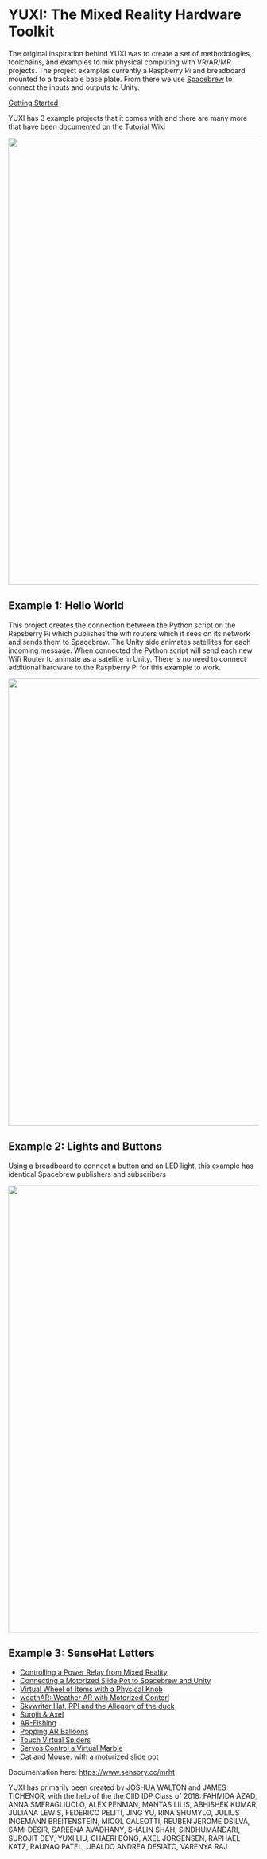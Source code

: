 # YUXI: The Mixed Reality Hardware Toolkit

The original inspiration behind YUXI was to create a set of methodologies, toolchains, and examples to mix physical computing with VR/AR/MR projects. The project examples currently a Raspberry Pi and breadboard mounted to a trackable base plate. From there we use <a href="http://www.spacebrew.cc">Spacebrew</a> to connect the inputs and outputs to Unity. 

[Getting Started](Getting_Started.md)

YUXI has 3 example projects that it comes with and there are many more that have been documented on the <a href="https://github.com/Sensorycc/Mixed-Reality-Hardware-Toolkit/wiki">Tutorial Wiki</a>

<img src="https://github.com/Sensorycc/YUXI-Mixed-Reality-Hardware-Toolkit/blob/master/Assets/Screenshots/YUXI_Hello_World.gif" width="900">


## Example 1: Hello World
This project creates the connection between the Python script on the Rapsberry Pi which publishes the wifi routers which it sees on its network and sends them to Spacebrew. The Unity side animates satellites for each incoming message. When connected the Python script will send each new Wifi Router to animate as a satellite in Unity. There is no need to connect additional hardware to the Raspberry Pi for this example to work. 


<img src="https://github.com/Sensorycc/YUXI-Mixed-Reality-Hardware-Toolkit/blob/master/Assets/Screenshots/YUXI_Lights_Buttons.gif" width="900">

## Example 2: Lights and Buttons
Using a breadboard to connect a button and an LED light, this example has identical Spacebrew publishers and subscribers 

<img src="https://github.com/Sensorycc/YUXI-Mixed-Reality-Hardware-Toolkit/blob/master/Assets/Screenshots/YUXI_SenseHat.gif" width="900">

## Example 3: SenseHat Letters

* [Controlling a Power Relay from Mixed Reality](https://github.com/Sensorycc/Mixed-Reality-Hardware-Toolkit/wiki/Powering-any-device-on-and-off-using-Raspberry-Pi,-SpaceBrew-and-Mixed-Reality)
* [Connecting a Motorized Slide Pot to Spacebrew and Unity](https://github.com/Sensorycc/Mixed-Reality-Hardware-Toolkit/wiki/Connecting-a-Motorized-Slide-Pot-to-Spacebrew-and-Unity)
* [Virtual Wheel of Items with a Physical Knob](https://github.com/Sensorycc/Mixed-Reality-Hardware-Toolkit/wiki/Controlling-a-Virtual-Wheel-of-Items-in-Unity-by-Turning-a-Physical-Knob-Through-a-Servo-Hat-Using-Spacebrew-and-Unity)
* [weathAR: Weather AR with Motorized Contorl](https://github.com/Sensorycc/Mixed-Reality-Hardware-Toolkit/wiki/weathAR:-Weather-AR-simulation-using-Raspberry-pi,-Unity-and-Spacebrew)
* [Skywriter Hat, RPI and the Allegory of the duck](https://github.com/Sensorycc/Mixed-Reality-Hardware-Toolkit/wiki/Skywriter-SpaceBrew-Unity-Tutorial:-(The-allegory-of-the-Virtual-Cave-with-real-rubber-duck))
* [Surojit & Axel](https://github.com/Sensorycc/Mixed-Reality-Hardware-Toolkit/wiki/Tutorial-6)
* [AR-Fishing](https://github.com/Sensorycc/Mixed-Reality-Hardware-Toolkit/wiki/AR-Fishing)
* [Popping AR Balloons](https://github.com/Sensorycc/Mixed-Reality-Hardware-Toolkit/wiki/Popping-AR-Balloons-with-Adafruit's-Capacitive-Touch-Hat-for-Raspberry-Pi)
* [Touch Virtual Spiders](https://github.com/Sensorycc/Mixed-Reality-Hardware-Toolkit/wiki/Use-a-Touch-Sensor-to-make-an-Interactive-Box-of-Live-Spiders!)
* [Servos Control a Virtual Marble](https://github.com/Sensorycc/Mixed-Reality-Hardware-Toolkit/wiki/Servos-Control-a-Virtual-Marble)
* [Cat and Mouse: with a motorized slide pot](https://github.com/Sensorycc/Mixed-Reality-Hardware-Toolkit/wiki/Connecting-a-motorized-slide-pot-to-Unity-via-Spacebrew)

Documentation here: https://www.sensory.cc/mrht

YUXI has primarily been created by JOSHUA WALTON and JAMES TICHENOR, with the help of the the CIID IDP Class of 2018: FAHMIDA AZAD, ANNA SMERAGLIUOLO, ALEX PENMAN, MANTAS LILIS, ABHISHEK KUMAR, JULIANA LEWIS, FEDERICO PELITI, JING YU, RINA SHUMYLO, JULIUS INGEMANN BREITENSTEIN, MICOL GALEOTTI, REUBEN JEROME DSILVA, SAMI DÉSIR, SAREENA AVADHANY, SHALIN SHAH, SINDHUMANDARI, SUROJIT DEY, YUXI LIU, CHAERI BONG, AXEL JORGENSEN, RAPHAEL KATZ, RAUNAQ PATEL, UBALDO ANDREA DESIATO, VARENYA RAJ
